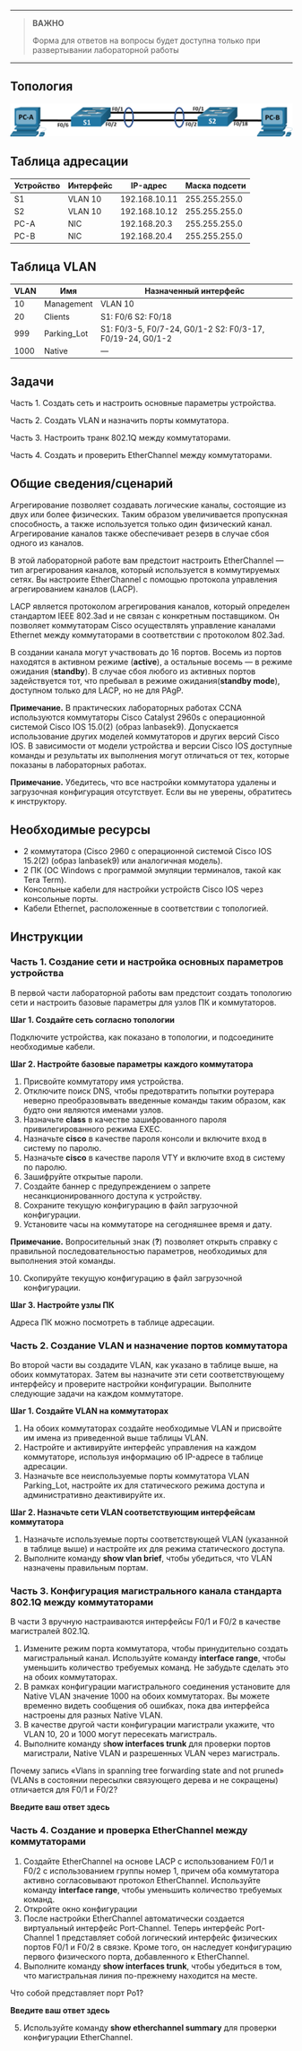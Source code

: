 
---

> **ВАЖНО**
> 
> Форма для ответов на вопросы будет доступна только при развертывании лабораторной работы 

---

## Топология

![topology](./assets/topology.png)

## Таблица адресации

| **Устройство** | **Интерфейс** | **IP-адрес**      | **Маска подсети** |
|------------|-----------|---------------|---------------|
| S1         | VLAN 10   | 192.168.10.11 | 255.255.255.0 |
| S2         | VLAN 10   | 192.168.10.12 | 255.255.255.0 |
| PC-A       | NIC       | 192.168.20.3  | 255.255.255.0 |
| PC-B       | NIC       | 192.168.20.4  | 255.255.255.0 |

## Таблица VLAN

| **VLAN** | **Имя**        | **Назначенный интерфейс**                                     |
|------|-------------|-----------------------------------------------------------|
| 10   | Management  | VLAN 10                                                   |
| 20   | Clients     | S1: F0/6 S2: F0/18                                        |
| 999  | Parking_Lot | S1: F0/3-5, F0/7-24, G0/1-2 S2: F0/3-17, F0/19-24, G0/1-2 |
| 1000 | Native      | —                                                         |

## Задачи

Часть 1. Создать сеть и настроить основные параметры устройства.

Часть 2. Создать VLAN и назначить порты коммутатора.

Часть 3. Настроить транк 802.1Q между коммутаторами.

Часть 4. Создать и проверить EtherChannel между коммутаторами.

## Общие сведения/сценарий

Агрегирование позволяет создавать логические каналы, состоящие из двух или более физических. Таким образом увеличивается пропускная способность, а также используется только один физический канал. Агрегирование каналов также обеспечивает резерв в случае сбоя одного из каналов.

В этой лабораторной работе вам предстоит настроить EtherChannel — тип агрегирования каналов, который используется в коммутируемых сетях. Вы настроите EtherChannel с помощью протокола управления агрегированием каналов (LACP).

LACP является протоколом агрегирования каналов, который определен стандартом IEEE 802.3ad и не связан с конкретным поставщиком. Он позволяет коммутаторам Cisco осуществлять управление каналами Ethernet между коммутаторами в соответствии с протоколом 802.3ad.

В создании канала могут участвовать до 16 портов. Восемь из портов находятся в активном режиме (**active**), а остальные восемь — в режиме ожидания (**standby**). В случае сбоя любого из активных портов задействуется тот, что пребывал в режиме ожидания(**standby mode**), доступном только для LACP, но не для PAgP.

**Примечание.** В практических лабораторных работах CCNA используются коммутаторы Cisco Catalyst 2960s с операционной системой Cisco IOS 15.0(2) (образ lanbasek9). Допускается использование других моделей коммутаторов и других версий Cisco IOS. В зависимости от модели устройства и версии Cisco IOS доступные команды и результаты их выполнения могут отличаться от тех, которые показаны в лабораторных работах.

**Примечание.** Убедитесь, что все настройки коммутатора удалены и загрузочная конфигурация отсутствует. Если вы не уверены, обратитесь к инструктору.

## Необходимые ресурсы

-   2 коммутатора (Cisco 2960 с операционной системой Cisco IOS 15.2(2) (образ lanbasek9) или аналогичная модель).
-   2 ПК (ОС Windows с программой эмуляции терминалов, такой как Tera Term).
-   Консольные кабели для настройки устройств Cisco IOS через консольные порты.
-   Кабели Ethernet, расположенные в соответствии с топологией.

## Инструкции

### Часть 1. Создание сети и настройка основных параметров устройства

В первой части лабораторной работы вам предстоит создать топологию сети и настроить базовые параметры для узлов ПК и коммутаторов.

**Шаг 1. Создайте сеть согласно топологии**

Подключите устройства, как показано в топологии, и подсоедините необходимые кабели.

**Шаг 2. Настройте базовые параметры каждого коммутатора**

1.  Присвойте коммутатору имя устройства.
2.  Отключите поиск DNS, чтобы предотвратить попытки роутерара неверно преобразовывать введенные команды таким образом, как будто они являются именами узлов.
3.  Назначьте **class** в качестве зашифрованного пароля привилегированного режима EXEC.
4.  Назначьте **cisco** в качестве пароля консоли и включите вход в систему по паролю.
5.  Назначьте **cisco** в качестве пароля VTY и включите вход в систему по паролю.
6.  Зашифруйте открытые пароли.
7.  Создайте баннер с предупреждением о запрете несанкционированного доступа к устройству.
8.  Сохраните текущую конфигурацию в файл загрузочной конфигурации.
9.  Установите часы на коммутаторе на сегодняшнее время и дату.

**Примечание.** Вопросительный знак (**?**) позволяет открыть справку с правильной последовательностью параметров, необходимых для выполнения этой команды.

10.  Скопируйте текущую конфигурацию в файл загрузочной конфигурации.

**Шаг 3. Настройте узлы ПК**

Адреса ПК можно посмотреть в таблице адресации.

### Часть 2. Создание VLAN и назначение портов коммутатора

Во второй части вы создадите VLAN, как указано в таблице выше, на обоих коммутаторах. Затем вы назначите эти сети соответствующему интерфейсу и проверите настройки конфигурации. Выполните следующие задачи на каждом коммутаторе.

**Шаг 1. Создайте VLAN на коммутаторах**

1.  На обоих коммутаторах создайте необходимые VLAN и присвойте им имена из приведенной выше таблицы VLAN.
2.  Настройте и активируйте интерфейс управления на каждом коммутаторе, используя информацию об IP-адресе в таблице адресации.
3.  Назначьте все неиспользуемые порты коммутатора VLAN Parking_Lot, настройте их для статического режима доступа и административно деактивируйте их.

**Шаг 2. Назначьте сети VLAN соответствующим интерфейсам коммутатора**

1.  Назначьте используемые порты соответствующей VLAN (указанной в таблице выше) и настройте их для режима статического доступа.
2.  Выполните команду **show vlan brief**, чтобы убедиться, что VLAN назначены правильным портам.

### Часть 3. Конфигурация магистрального канала стандарта 802.1Q между коммутаторами

В части 3 вручную настраиваются интерфейсы F0/1 и F0/2 в качестве магистралей 802.1Q.

1.  Измените режим порта коммутатора, чтобы принудительно создать магистральный канал. Используйте команду **interface range**, чтобы уменьшить количество требуемых команд. Не забудьте сделать это на обоих коммутаторах.
2.  В рамках конфигурации магистрального соединения установите для Native VLAN значение 1000 на обоих коммутаторах. Вы можете временно видеть сообщения об ошибках, пока два интерфейса настроены для разных Native VLAN.
3.  В качестве другой части конфигурации магистрали укажите, что VLAN 10, 20 и 1000 могут пересекать магистраль.
4.  Выполните команду s**how interfaces trunk** для проверки портов магистрали, Native VLAN и разрешенных VLAN через магистраль.

Почему запись «Vlans in spanning tree forwarding state and not pruned» (VLANs в состоянии пересылки связующего дерева и не сокращены) отличается для F0/1 и F0/2?

**Введите ваш ответ здесь**

### Часть 4. Создание и проверка EtherChannel между коммутаторами

1.  Создайте EtherChannel на основе LACP с использованием F0/1 и F0/2 с использованием группы номер 1, причем оба коммутатора активно согласовывают протокол EtherChannel. Используйте команду **interface range**, чтобы уменьшить количество требуемых команд.
2.  Откройте окно конфигурации
3.  После настройки EtherChannel автоматически создается виртуальный интерфейс Port-Channel. Теперь интерфейс Port-Channel 1 представляет собой логический интерфейс физических портов F0/1 и F0/2 в связке. Кроме того, он наследует конфигурацию первого физического порта, добавленного к EtherChannel.
4.  Выполните команду **show interfaces trunk**, чтобы убедиться в том, что магистральная линия по-прежнему находится на месте.

Что собой представляет порт Po1?

**Введите ваш ответ здесь**

5.  Используйте команду **show etherchannel summary** для проверки конфигурации EtherChannel.
